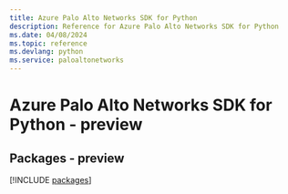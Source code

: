 ```yaml
---
title: Azure Palo Alto Networks SDK for Python
description: Reference for Azure Palo Alto Networks SDK for Python
ms.date: 04/08/2024
ms.topic: reference
ms.devlang: python
ms.service: paloaltonetworks
---
```

# Azure Palo Alto Networks SDK for Python - preview
## Packages - preview
[!INCLUDE [packages](palo-alto-networks-index.md)]